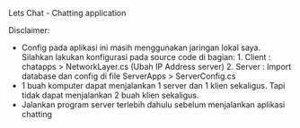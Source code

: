 Lets Chat - Chatting application

Disclaimer:
- Config pada aplikasi ini masih menggunakan jaringan lokal saya. Silahkan lakukan konfigurasi pada source code di bagian:
          1. Client : chatapps > NetworkLayer.cs (Ubah IP Address server)
          2. Server : Import database dan config di file ServerApps > ServerConfig.cs
- 1 buah komputer dapat menjalankan 1 server dan 1 klien sekaligus. Tapi tidak dapat menjalankan 2 buah klien sekaligus.
- Jalankan program server terlebih dahulu sebelum menjalankan aplikasi chatting
